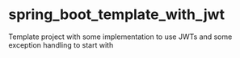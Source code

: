 # spring_boot_template_with_jwt
Template project with some implementation to use JWTs and some exception handling to start with
